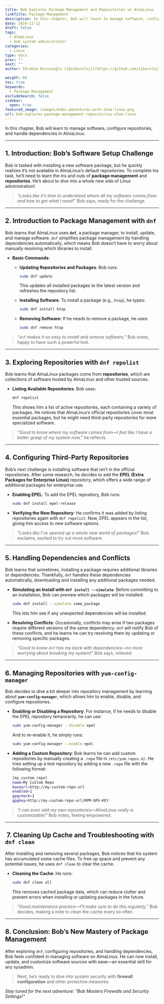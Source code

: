 ```yaml
---
title: Bob Explores Package Management and Repositories on AlmaLinux
linkTitle: Package Management
description: In this chapter, Bob will learn to manage software, configure repositories, and handle dependencies in AlmaLinux.
date: 2024-11-12
draft: false
tags:
  - AlmaLinux
  - bob system administrator
categories:
  - Linux
type: docs
prev: ""
next: ""
author: İbrahim Korucuoğlu ([@siberoloji](https://github.com/siberoloji))

weight: 80
toc: true
keywords:
  - Package Management
excludeSearch: false
sidebar:
  open: true
featured_image: /images/bobs-adventures-with-alma-linux.png
url: bob-explores-package-management-repositories-alma-linux
---
```


In this chapter, Bob will learn to manage software, configure repositories, and handle dependencies in AlmaLinux.

---

## 1. Introduction: Bob’s Software Setup Challenge

Bob is tasked with installing a new software package, but he quickly realizes it’s not available in AlmaLinux’s default repositories. To complete his task, he’ll need to learn the ins and outs of **package management** and **repositories**. He’s about to dive into a whole new side of Linux administration!

> *“Looks like it’s time to understand where all my software comes from and how to get what I need!”* Bob says, ready for the challenge.

---

## 2. Introduction to Package Management with `dnf`

Bob learns that AlmaLinux uses **`dnf`**, a package manager, to install, update, and manage software. `dnf` simplifies package management by handling dependencies automatically, which means Bob doesn’t have to worry about manually resolving which libraries to install.

- **Basic Commands**:
  - **Updating Repositories and Packages**: Bob runs:

    ```bash
    sudo dnf update
    ```

    This updates all installed packages to the latest version and refreshes the repository list.

  - **Installing Software**: To install a package (e.g., `htop`), he types:

    ```bash
    sudo dnf install htop
    ```

  - **Removing Software**: If he needs to remove a package, he uses:

    ```bash
    sudo dnf remove htop
    ```

> *“`dnf` makes it so easy to install and remove software,”* Bob notes, happy to have such a powerful tool.

---

## 3. Exploring Repositories with `dnf repolist`

Bob learns that AlmaLinux packages come from **repositories**, which are collections of software hosted by AlmaLinux and other trusted sources.

- **Listing Available Repositories**: Bob uses:

  ```bash
  dnf repolist
  ```

  This shows him a list of active repositories, each containing a variety of packages. He notices that AlmaLinux’s official repositories cover most essential packages, but he might need third-party repositories for more specialized software.

> *“Good to know where my software comes from—I feel like I have a better grasp of my system now,”* he reflects.

---

## 4. Configuring Third-Party Repositories

Bob’s next challenge is installing software that isn’t in the official repositories. After some research, he decides to add the **EPEL (Extra Packages for Enterprise Linux)** repository, which offers a wide range of additional packages for enterprise use.

- **Enabling EPEL**: To add the EPEL repository, Bob runs:

  ```bash
  sudo dnf install epel-release
  ```

- **Verifying the New Repository**: He confirms it was added by listing repositories again with `dnf repolist`. Now, EPEL appears in the list, giving him access to new software options.

> *“Looks like I’ve opened up a whole new world of packages!”* Bob exclaims, excited to try out more software.

---

## 5. Handling Dependencies and Conflicts

Bob learns that sometimes, installing a package requires additional libraries or dependencies. Thankfully, `dnf` handles these dependencies automatically, downloading and installing any additional packages needed.

- **Simulating an Install with `dnf install --simulate`**: Before committing to an installation, Bob can preview which packages will be installed:

  ```bash
  sudo dnf install --simulate some_package
  ```

  This lets him see if any unexpected dependencies will be installed.

- **Resolving Conflicts**: Occasionally, conflicts may arise if two packages require different versions of the same dependency. `dnf` will notify Bob of these conflicts, and he learns he can try resolving them by updating or removing specific packages.

> *“Good to know `dnf` has my back with dependencies—no more worrying about breaking my system!”* Bob says, relieved.

---

## 6. Managing Repositories with `yum-config-manager`

Bob decides to dive a bit deeper into repository management by learning about **`yum-config-manager`**, which allows him to enable, disable, and configure repositories.

- **Enabling or Disabling a Repository**: For instance, if he needs to disable the EPEL repository temporarily, he can use:

  ```bash
  sudo yum-config-manager --disable epel
  ```

  And to re-enable it, he simply runs:

  ```bash
  sudo yum-config-manager --enable epel
  ```

- **Adding a Custom Repository**: Bob learns he can add custom repositories by manually creating a `.repo` file in `/etc/yum.repos.d/`. He tries setting up a test repository by adding a new `.repo` file with the following format:

  ```bash
  [my_custom_repo]
  name=My Custom Repo
  baseurl=http://my-custom-repo-url
  enabled=1
  gpgcheck=1
  gpgkey=http://my-custom-repo-url/RPM-GPG-KEY
  ```

> *“I can even add my own repositories—AlmaLinux really is customizable!”* Bob notes, feeling empowered.

---

##  7. Cleaning Up Cache and Troubleshooting with `dnf clean`

After installing and removing several packages, Bob notices that his system has accumulated some cache files. To free up space and prevent any potential issues, he uses `dnf clean` to clear the cache.

- **Cleaning the Cache**: He runs:

  ```bash
  sudo dnf clean all
  ```

  This removes cached package data, which can reduce clutter and prevent errors when installing or updating packages in the future.

> *“Good maintenance practice—I’ll make sure to do this regularly,”* Bob decides, making a note to clean the cache every so often.

---

## 8. Conclusion: Bob’s New Mastery of Package Management

After exploring `dnf`, configuring repositories, and handling dependencies, Bob feels confident in managing software on AlmaLinux. He can now install, update, and customize software sources with ease—an essential skill for any sysadmin.

> Next, he’s ready to dive into system security with **firewall configuration** and other protective measures.

*Stay tuned for the next adventure: "Bob Masters Firewalls and Security Settings!"*
